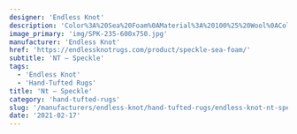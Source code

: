 ```yaml
---
designer: 'Endless Knot'
description: 'Color%3A%20Sea%20Foam%0AMaterial%3A%20100%25%20Wool%0ACollection%3A%20Hand-Tufted%20Collection'
image_primary: 'img/SPK-235-600x750.jpg'
manufacturer: 'Endless Knot'
href: 'https://endlessknotrugs.com/product/speckle-sea-foam/'
subtitle: 'NT – Speckle'
tags:
  - 'Endless Knot'
  - 'Hand-Tufted Rugs'
title: 'Nt – Speckle'
category: 'hand-tufted-rugs'
slug: '/manufacturers/endless-knot/hand-tufted-rugs/endless-knot-nt-speckle'
date: '2021-02-17'
---
```

